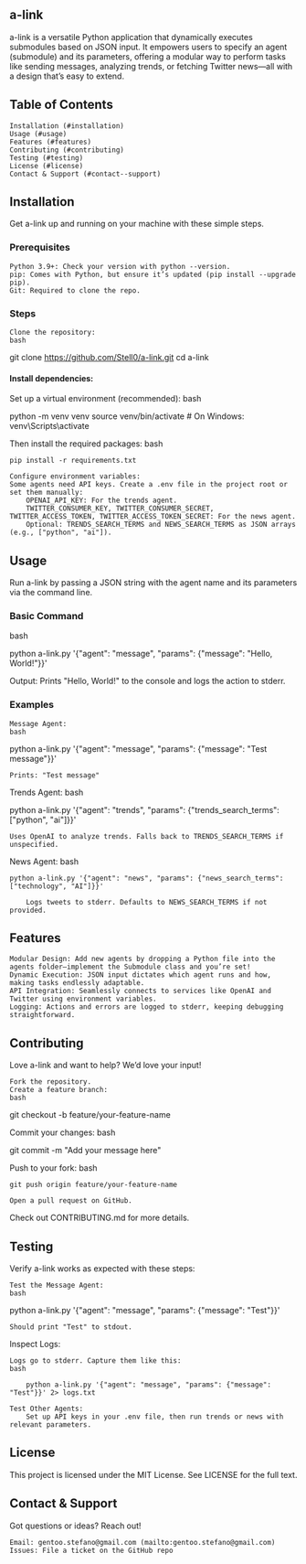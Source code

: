 ## a-link

a-link is a versatile Python application that dynamically executes submodules based on JSON input. It empowers users to specify an agent (submodule) and its parameters, offering a modular way to perform tasks like sending messages, analyzing trends, or fetching Twitter news—all with a design that’s easy to extend.

## Table of Contents

    Installation (#installation)
    Usage (#usage)
    Features (#features)
    Contributing (#contributing)
    Testing (#testing)
    License (#license)
    Contact & Support (#contact--support)

## Installation
Get a-link up and running on your machine with these simple steps.

### Prerequisites

    Python 3.9+: Check your version with python --version.
    pip: Comes with Python, but ensure it’s updated (pip install --upgrade pip).
    Git: Required to clone the repo.

### Steps

    Clone the repository:
    bash

git clone https://github.com/Stell0/a-link.git
cd a-link

#### Install dependencies:
Set up a virtual environment (recommended):
bash

python -m venv venv
source venv/bin/activate  # On Windows: venv\Scripts\activate

Then install the required packages:
bash

    pip install -r requirements.txt

    Configure environment variables:
    Some agents need API keys. Create a .env file in the project root or set them manually:
        OPENAI_API_KEY: For the trends agent.
        TWITTER_CONSUMER_KEY, TWITTER_CONSUMER_SECRET, TWITTER_ACCESS_TOKEN, TWITTER_ACCESS_TOKEN_SECRET: For the news agent.
        Optional: TRENDS_SEARCH_TERMS and NEWS_SEARCH_TERMS as JSON arrays (e.g., ["python", "ai"]).

## Usage
Run a-link by passing a JSON string with the agent name and its parameters via the command line.
### Basic Command
bash

python a-link.py '{"agent": "message", "params": {"message": "Hello, World!"}}'

Output: Prints "Hello, World!" to the console and logs the action to stderr.
### Examples

    Message Agent:
    bash

python a-link.py '{"agent": "message", "params": {"message": "Test message"}}'

    Prints: "Test message"

Trends Agent:
bash

python a-link.py '{"agent": "trends", "params": {"trends_search_terms": ["python", "ai"]}}'

    Uses OpenAI to analyze trends. Falls back to TRENDS_SEARCH_TERMS if unspecified.

News Agent:
bash

    python a-link.py '{"agent": "news", "params": {"news_search_terms": ["technology", "AI"]}}'

        Logs tweets to stderr. Defaults to NEWS_SEARCH_TERMS if not provided.

## Features

    Modular Design: Add new agents by dropping a Python file into the agents folder—implement the Submodule class and you’re set!
    Dynamic Execution: JSON input dictates which agent runs and how, making tasks endlessly adaptable.
    API Integration: Seamlessly connects to services like OpenAI and Twitter using environment variables.
    Logging: Actions and errors are logged to stderr, keeping debugging straightforward.

## Contributing

Love a-link and want to help? We’d love your input!

    Fork the repository.
    Create a feature branch:
    bash

git checkout -b feature/your-feature-name

Commit your changes:
bash

git commit -m "Add your message here"

Push to your fork:
bash

    git push origin feature/your-feature-name

    Open a pull request on GitHub.

Check out CONTRIBUTING.md for more details.

## Testing
Verify a-link works as expected with these steps:

    Test the Message Agent:
    bash

python a-link.py '{"agent": "message", "params": {"message": "Test"}}'

    Should print "Test" to stdout.

Inspect Logs:

    Logs go to stderr. Capture them like this:
    bash

        python a-link.py '{"agent": "message", "params": {"message": "Test"}}' 2> logs.txt

    Test Other Agents:
        Set up API keys in your .env file, then run trends or news with relevant parameters.

## License
This project is licensed under the MIT License. See LICENSE for the full text.

## Contact & Support
Got questions or ideas? Reach out!

    Email: gentoo.stefano@gmail.com (mailto:gentoo.stefano@gmail.com)
    Issues: File a ticket on the GitHub repo
